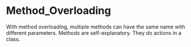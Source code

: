 # Method_Overloading
With method overloading, multiple methods can have the same name with different parameters.
Methods are self-explanatory. They do actions in a class.
